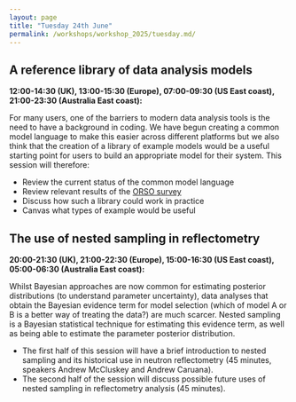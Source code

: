 ```yaml
---
layout: page
title: "Tuesday 24th June"
permalink: /workshops/workshop_2025/tuesday.md/
---
```


## A reference library of data analysis models
**12:00-14:30 (UK), 13:00-15:30 (Europe), 07:00-09:30 (US East coast), 21:00-23:30 (Australia East coast):**

For many users, one of the barriers to modern data analysis tools is the need to have a background in coding. We have begun creating a common model language to make this easier across different platforms but we also think that the creation of a library of example models would be a useful starting point for users to build an appropriate model for their system. This session will therefore:
- Review the current status of the common model language
- Review relevant results of the [ORSO survey](https://forms.office.com/pages/responsepage.aspx?id=HDZmP36oWEGPYZnoLbPKyGNjGj0JBmlFoh6F5vEqATRUNUlaNjU1Mk9CUEFBMElSMVBVMVkyNFFVUC4u&route=shorturl)
- Discuss how such a library could work in practice
- Canvas what types of example would be useful


## The use of nested sampling in reflectometry
**20:00-21:30 (UK), 21:00-22:30 (Europe), 15:00-16:30 (US East coast), 05:00-06:30 (Australia East coast):** 

Whilst Bayesian approaches are now common for estimating posterior distributions (to understand parameter uncertainty), data analyses that obtain the Bayesian evidence term for model selection (which of model A or B is a better way of treating the data?) are much scarcer. Nested sampling is a Bayesian statistical technique for estimating this evidence term, as well as being able to estimate the parameter posterior distribution.
- The first half of this session will have a brief introduction to nested sampling and its historical use in neutron reflectometry (45 minutes, speakers Andrew McCluskey and Andrew Caruana).
- The second half of the session will discuss possible future uses of nested sampling in reflectometry analysis (45 minutes).

